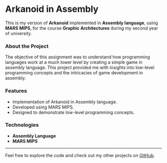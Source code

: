# Arkanoid in Assembly

This is my version of **Arkanoid** implemented in **Assembly language**, using **MARS MIPS**, for the course **Graphic Architectures** during my second year of university.

### About the Project

The objective of this assignment was to understand how programming languages work at a much lower level by creating a simple game in assembly language. This project provided me with insights into low-level programming concepts and the intricacies of game development in assembly.

### Features
- Implementation of Arkanoid in Assembly language.
- Developed using MARS MIPS.
- Designed to demonstrate low-level programming concepts.

### Technologies
- **Assembly Language**
- **MARS MIPS**

---

Feel free to explore the code and check out my other projects on [GitHub](https://github.com/).